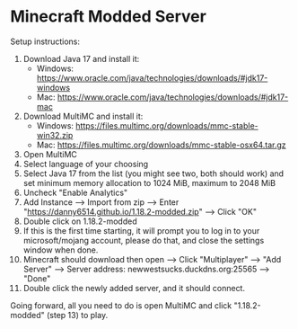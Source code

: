 # Minecraft Modded Server

Setup instructions:
1. Download Java 17 and install it:
   - Windows: https://www.oracle.com/java/technologies/downloads/#jdk17-windows
   - Mac: https://www.oracle.com/java/technologies/downloads/#jdk17-mac
2. Download MultiMC and install it:
   - Windows: https://files.multimc.org/downloads/mmc-stable-win32.zip
   - Mac: https://files.multimc.org/downloads/mmc-stable-osx64.tar.gz
3. Open MultiMC
4. Select language of your choosing
5. Select Java 17 from the list (you might see two, both should work) and set minimum memory allocation to 1024 MiB, maximum to 2048 MiB
8. Uncheck "Enable Analytics"
9. Add Instance --> Import from zip --> Enter "https://danny6514.github.io/1.18.2-modded.zip" --> Click "OK"
10. Double click on 1.18.2-modded
11. If this is the first time starting, it will prompt you to log in to your microsoft/mojang account, please do that, and close the settings window when done.
12. Minecraft should download then open --> Click "Multiplayer" --> "Add Server" --> Server address: newwestsucks.duckdns.org:25565 --> "Done"
13. Double click the newly added server, and it should connect.

Going forward, all you need to do is open MultiMC and click "1.18.2-modded" (step 13) to play.
